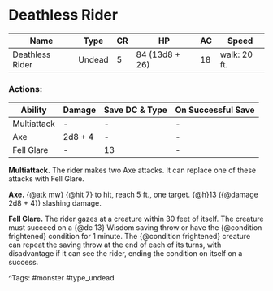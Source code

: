 # Deathless Rider

| Name | Type | CR | HP | AC | Speed |
|------|------|----|----|----|-------|
| Deathless Rider | Undead | 5 | 84 (13d8 + 26) | 18 | walk: 20 ft. |

### Actions:

| Ability | Damage | Save DC & Type | On Successful Save |
|---------|--------|----------------|--------------------|
| Multiattack | - | - | - |
| Axe | 2d8 + 4 | - | - |
| Fell Glare | - | 13 | - |


**Multiattack.** The rider makes two Axe attacks. It can replace one of these attacks with Fell Glare.

**Axe.** {@atk mw} {@hit 7} to hit, reach 5 ft., one target. {@h}13 ({@damage 2d8 + 4}) slashing damage.

**Fell Glare.** The rider gazes at a creature within 30 feet of itself. The creature must succeed on a {@dc 13} Wisdom saving throw or have the {@condition frightened} condition for 1 minute. The {@condition frightened} creature can repeat the saving throw at the end of each of its turns, with disadvantage if it can see the rider, ending the condition on itself on a success.

^Tags: #monster #type_undead